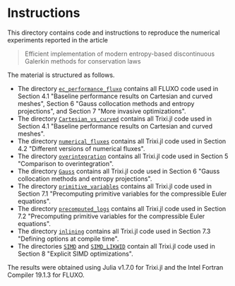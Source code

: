 # Instructions

This directory contains code and instructions to reproduce the numerical
experiments reported in the article

> Efficient implementation of modern entropy-based discontinuous Galerkin
> methods for conservation laws

The material is structured as follows.

- The directory [`ec_performance_fluxo`](ec_performance_fluxo)
  contains all FLUXO code used in
  Section 4.1 "Baseline performance results on Cartesian and curved meshes",
  Section 6 "Gauss collocation methods and entropy projections", and
  Section 7 "More invasive optimizations".
- The directory [`Cartesian_vs_curved`](Cartesian_vs_curved)
  contains all Trixi.jl code used in
  Section 4.1 "Baseline performance results on Cartesian and curved meshes".
- The directory [`numerical_fluxes`](numerical_fluxes)
  contains all Trixi.jl code used in
  Section 4.2 "Different versions of numerical fluxes".
- The directory [`overintegration`](overintegration)
  contains all Trixi.jl code used in
  Section 5 "Comparison to overintegration".
- The directory [`Gauss`](Gauss)
  contains all Trixi.jl code used in
  Section 6 "Gauss collocation methods and entropy projections".
- The directory [`primitive_variables`](primitive_variables)
  contains all Trixi.jl code used in
  Section 7.1 "Precomputing primitive variables for the compressible Euler equations".
- The directory [`precomputed_logs`](precomputed_logs)
  contains all Trixi.jl code used in
  Section 7.2 "Precomputing primitive variables for the compressible Euler equations".
- The directory [`inlining`](inlining)
  contains all Trixi.jl code used in
  Section 7.3 "Defining options at compile time".
- The directories [`SIMD`](SIMD) and [`SIMD_LIKWID`](SIMD_LIKWID)
  contain all Trixi.jl code used in
  Section 8 "Explicit SIMD optimizations".

The results were obtained using Julia v1.7.0 for Trixi.jl
and the Intel Fortran Compiler 19.1.3 for FLUXO.
